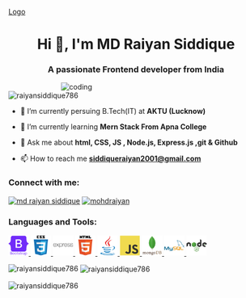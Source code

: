 [Logo](<img width="1088" height="960" alt="github logo" src="https://github.com/user-attachments/assets/6ab40d8b-44b9-4a30-b602-dbb000c8e771" />
)
<h1 align="center">Hi 👋, I'm MD Raiyan Siddique</h1>

<h3 align="center">A passionate Frontend developer from India</h3>
<img alt="coding" align="right" width="400" src = "https://as2.ftcdn.net/v2/jpg/15/17/92/87/1000_F_1517928722_VT34jb4GVUIHuGdKzWpl7DEKlcj38SjF.jpg"/>

<p align="left"> <img src="https://komarev.com/ghpvc/?username=raiyansiddique786&label=Profile%20views&color=0e75b6&style=flat" alt="raiyansiddique786" /> </p>

- 🔭 I’m currently persuing B.Tech(IT) at **AKTU (Lucknow)**

- 🌱 I’m currently learning **Mern Stack From Apna College**

- 💬 Ask me about **html, CSS, JS , Node.js, Express.js ,git & Github**

- 📫 How to reach me **siddiqueraiyan2001@gmail.com**

<h3 align="left">Connect with me:</h3>
<p align="left">
<a href="https://linkedin.com/in/md raiyan siddique" target="blank"><img align="center" src="https://raw.githubusercontent.com/rahuldkjain/github-profile-readme-generator/master/src/images/icons/Social/linked-in-alt.svg" alt="md raiyan siddique" height="30" width="40" /></a>
<a href="https://www.leetcode.com/mohdraiyan" target="blank"><img align="center" src="https://raw.githubusercontent.com/rahuldkjain/github-profile-readme-generator/master/src/images/icons/Social/leet-code.svg" alt="mohdraiyan" height="30" width="40" /></a>
</p>

<h3 align="left">Languages and Tools:</h3>
<p align="left"> <a href="https://getbootstrap.com" target="_blank" rel="noreferrer"> <img src="https://raw.githubusercontent.com/devicons/devicon/master/icons/bootstrap/bootstrap-plain-wordmark.svg" alt="bootstrap" width="40" height="40"/> </a> <a href="https://www.w3schools.com/css/" target="_blank" rel="noreferrer"> <img src="https://raw.githubusercontent.com/devicons/devicon/master/icons/css3/css3-original-wordmark.svg" alt="css3" width="40" height="40"/> </a> <a href="https://expressjs.com" target="_blank" rel="noreferrer"> <img src="https://raw.githubusercontent.com/devicons/devicon/master/icons/express/express-original-wordmark.svg" alt="express" width="40" height="40"/> </a> <a href="https://www.w3.org/html/" target="_blank" rel="noreferrer"> <img src="https://raw.githubusercontent.com/devicons/devicon/master/icons/html5/html5-original-wordmark.svg" alt="html5" width="40" height="40"/> </a> <a href="https://www.java.com" target="_blank" rel="noreferrer"> <img src="https://raw.githubusercontent.com/devicons/devicon/master/icons/java/java-original.svg" alt="java" width="40" height="40"/> </a> <a href="https://developer.mozilla.org/en-US/docs/Web/JavaScript" target="_blank" rel="noreferrer"> <img src="https://raw.githubusercontent.com/devicons/devicon/master/icons/javascript/javascript-original.svg" alt="javascript" width="40" height="40"/> </a> <a href="https://www.mongodb.com/" target="_blank" rel="noreferrer"> <img src="https://raw.githubusercontent.com/devicons/devicon/master/icons/mongodb/mongodb-original-wordmark.svg" alt="mongodb" width="40" height="40"/> </a> <a href="https://www.mysql.com/" target="_blank" rel="noreferrer"> <img src="https://raw.githubusercontent.com/devicons/devicon/master/icons/mysql/mysql-original-wordmark.svg" alt="mysql" width="40" height="40"/> </a> <a href="https://nodejs.org" target="_blank" rel="noreferrer"> <img src="https://raw.githubusercontent.com/devicons/devicon/master/icons/nodejs/nodejs-original-wordmark.svg" alt="nodejs" width="40" height="40"/> </a> </p>

<p><img align="left" src="https://github-readme-stats.vercel.app/api/top-langs?username=raiyansiddique786&show_icons=true&locale=en&layout=compact" alt="raiyansiddique786" /></p>

<p>&nbsp;<img align="center" src="https://github-readme-stats.vercel.app/api?username=raiyansiddique786&show_icons=true&locale=en" alt="raiyansiddique786" /></p>

<p><img align="center" src="https://github-readme-streak-stats.herokuapp.com/?user=raiyansiddique786&" alt="raiyansiddique786" /></p>


